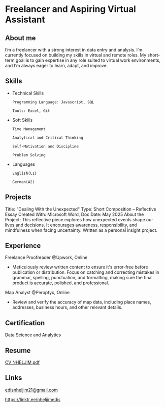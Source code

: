 # Freelancer and Aspiring Virtual Assistant

## About me
I’m a freelancer with a strong interest in data entry and analysis. I’m currently focused on building my skills in virtual and remote roles. My short-term goal is to gain expertise in any role suited to virtual work environments, and I’m always eager to learn, adapt, and improve.


## Skills
* Technical Skills

      Programming Language: Javascript, SQL 

      Tools: Excel, Git

* Soft Skills

      Time Management

      Analytical and Critical Thinking

      Self-Motivation and Discipline

      Problem Solving

* Languages

      English(C1)

      German(A2)

## Projects

Title: "Dealing With the Unexpected" 
Type: Short Composition – Reflective 
Essay 
Created With: Microsoft Word, Doc 
Date: May 2025 
About the Project: 
This reflective piece explores how unexpected events shape our lives and 
decisions. It encourages awareness, responsibility, and mindfulness when 
facing uncertainty. Written as a personal insight project.


## Experience
 Freelance Proofreader @Upwork, Online
 * Meticulously review written content to ensure it's error-free before publication or distribution. Focus on catching and correcting mistakes in grammar, spelling, punctuation, and formatting, making sure the final product is accurate, polished, and professional. 
 
 Map Analyst @Peroptyx, Online
* Review and verify the accuracy of map data, including place names, addresses, business hours, and other relevant details.
  
 ## Certification
 Data Science and Analytics

 ## Resume
[CV NHELJIM.pdf](https://github.com/user-attachments/files/20371225/CV.NHELJIM.pdf)

 ## Links
edisnheljim21@gmail.com

https://linktr.ee/nheljimedis
 


